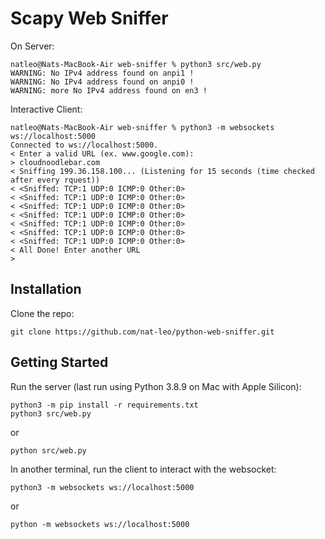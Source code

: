 # Scapy Web Sniffer


On Server:
```
natleo@Nats-MacBook-Air web-sniffer % python3 src/web.py 
WARNING: No IPv4 address found on anpi1 !
WARNING: No IPv4 address found on anpi0 !
WARNING: more No IPv4 address found on en3 !
```

Interactive Client:
```
natleo@Nats-MacBook-Air web-sniffer % python3 -m websockets ws://localhost:5000
Connected to ws://localhost:5000.
< Enter a valid URL (ex. www.google.com):
> cloudnoodlebar.com
< Sniffing 199.36.158.100... (Listening for 15 seconds (time checked after every rquest))
< <Sniffed: TCP:1 UDP:0 ICMP:0 Other:0>
< <Sniffed: TCP:1 UDP:0 ICMP:0 Other:0>
< <Sniffed: TCP:1 UDP:0 ICMP:0 Other:0>
< <Sniffed: TCP:1 UDP:0 ICMP:0 Other:0>
< <Sniffed: TCP:1 UDP:0 ICMP:0 Other:0>
< <Sniffed: TCP:1 UDP:0 ICMP:0 Other:0>
< <Sniffed: TCP:1 UDP:0 ICMP:0 Other:0>
< All Done! Enter another URL
> 
```

## Installation

Clone the repo:
```
git clone https://github.com/nat-leo/python-web-sniffer.git
```

## Getting Started 

Run the server (last run using Python 3.8.9 on Mac with Apple Silicon):
```
python3 -m pip install -r requirements.txt
python3 src/web.py
```
or
```
python src/web.py
```
In another terminal, run the client to interact with the websocket:
```
python3 -m websockets ws://localhost:5000
```
or
```
python -m websockets ws://localhost:5000
```